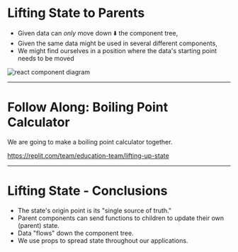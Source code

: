 # Lifting State to Parents

* Given data can *only* move down ⬇️ the component tree,
* Given the same data might be used in several different components,
* We might find ourselves in a position where the data's starting point needs to be moved

![react component diagram](https://reactjs.org/static/9381f09e609723a8bb6e4ba1a7713b46/90cbd/thinking-in-react-components.png)

---

# Follow Along: Boiling Point Calculator

We are going to make a boiling point calculator together.

<https://replit.com/team/education-team/lifting-up-state>

---

# Lifting State - Conclusions

* The state's origin point is its "single source of truth."
* Parent components can send functions to children to update their own (parent) state.
* Data "flows" down the component tree.
* We use props to spread state throughout our applications.

